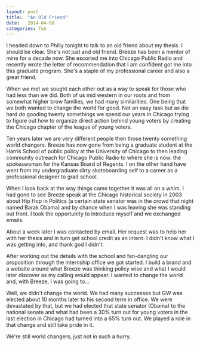 ```yaml
---
layout: post
title:  "An Old Friend"
date:   2014-04-08
categories: fun
---
```

I headed down to Philly tonight to talk to an old friend about my thesis. I should be clear. She's not just and old friend. Breeze has been a mentor of mine for a decade now. She escorted me into Chicago Public Radio and recently wrote the letter of recommendation that I am confident got me into this graduate program. She's a staple of my professional career and also a great friend. 

When we met we sought each other out as a way to speak for those who had less than we did. Both of us mid western in our roots and from somewhat higher brow families, we had many similarities. One being that we both wanted to change the world for good. Not an easy task but as die hard do gooding twenty somethings we spend our years in Chicago trying to figure out how to organize direct action behind young voters by creating the Chicago chapter of the league of young voters.

Ten years later we are very different people then those twenty something world changers. Breeze has now gone from being a graduate student at the Harris School of public policy at the University of Chicago to then leading community outreach for Chicago Public Radio to where she is now: the spokeswoman for the Kansas Board of Regents. I on the other hand have went from my undergraduate dirty skateboarding self to a career as a professional designer to grad school.

When I look back at the way things came together it was all on a whim. I had gone to see Breeze speak at the Chicago historical society in 2003 about Hip Hop in Politics (a certain state senator was in the crowd that night named Barak Obama) and by chance when I was leaving she was standing out front. I took the opportunity to introduce myself and we exchanged emails.

About a week later I was contacted by email. Her request was to help her with her thesis and in turn get school credit as an intern. I didn't know what I was getting into, and thank god I didn't.

After working out the details with the school and fan-dangling our proposition through the internship office we got started. I build a brand and a website around what Breeze was thinking policy wise and what I would later discover as my calling would appear. I wanted to change the world and, with Breeze, I was going to...

Well, we didn't change the world. We had many successes but GW was elected about 10 months later to his second term in office. We were devastated by that, but we had elected that state senator (Obama) to the national senate and what had been a 30% turn out for young voters in the last election in Chicago had turned into a 65% turn out. We played a role in that change and still take pride in it.

We're still world changers, just not in such a hurry.